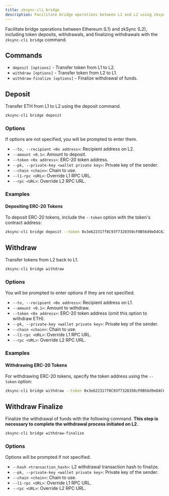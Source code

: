 ```yaml
---
title: zksync-cli bridge
description: Facilitate bridge operations between L1 and L2 using zksync-cli.
---
```


Facilitate bridge operations between Ethereum (L1) and zkSync (L2), including token deposits, withdrawals,
and finalizing withdrawals with the `zksync-cli bridge` command.

## Commands

- `deposit [options]` - Transfer token from L1 to L2.
- `withdraw [options]` - Transfer token from L2 to L1.
- `withdraw-finalize [options]` - Finalize withdrawal of funds.

## Deposit

Transfer ETH from L1 to L2 using the deposit command.

```bash
zksync-cli bridge deposit
```

### Options

If options are not specified, you will be prompted to enter them.

- `--to, --recipient <0x address>`: Recipient address on L2.
- `--amount <0.1>`: Amount to deposit.
- `--token <0x address>`: ERC-20 token address.
- `--pk, --private-key <wallet private key>`: Private key of the sender.
- `--chain <chain>`: Chain to use.
- `--l1-rpc <URL>`: Override L1 RPC URL.
- `--rpc <URL>`: Override L2 RPC URL.

### Examples

#### Depositing ERC-20 Tokens

To deposit ERC-20 tokens, include the `--token` option with the token's contract address:

```bash
zksync-cli bridge deposit --token 0x3e622317f8C93f7328350cF0B56d9eD4C620C5d6
```

## Withdraw

Transfer tokens from L2 back to L1.

```bash
zksync-cli bridge withdraw
```

### Options

You will be prompted to enter options if they are not specified.

- `--to, --recipient <0x address>`: Recipient address on L1.
- `--amount <0.1>`: Amount to withdraw.
- `--token <0x address>`: ERC-20 token address (omit this option to withdraw ETH).
- `--pk, --private-key <wallet private key>`: Private key of the sender.
- `--chain <chain>`: Chain to use.
- `--l1-rpc <URL>`: Override L1 RPC URL.
- `--rpc <URL>`: Override L2 RPC URL.

### Examples

#### Withdrawing ERC-20 Tokens

For withdrawing ERC-20 tokens, specify the token address using the `--token` option:

```bash
zksync-cli bridge withdraw --token 0x3e622317f8C93f7328350cF0B56d9eD4C620C5d6
```

## Withdraw Finalize

Finalize the withdrawal of funds with the following command. **This step is necessary to complete the withdrawal process initiated on L2.**

```bash
zksync-cli bridge withdraw-finalize
```

### Options

Options will be prompted if not specified.

- `--hash <transaction_hash>`: L2 withdrawal transaction hash to finalize.
- `--pk, --private-key <wallet private key>`: Private key of the sender.
- `--chain <chain>`: Chain to use.
- `--l1-rpc <URL>`: Override L1 RPC URL.
- `--rpc <URL>`: Override L2 RPC URL.
